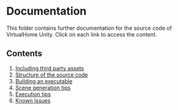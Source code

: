# Documentation
This folder contains further documentation for the source code of VirtualHome Unity. Click on each link to access the content.

## Contents
1. [Including third party assets](third_party)
2. [Structure of the source code](file_organization)
3. [Building an executable]()
4. [Scene generation tips](scene_tips)
5. [Execution tips](render_tips)
6. [Known Issues](issues)